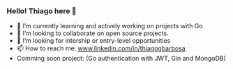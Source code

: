 ### Hello! Thiago here 👋

- 🌱 I’m currently learning and actively working on projects with Go
- 👯 I’m looking to collaborate on open source projects.
- 💼 I’m looking for intership or entry-level opportunities
- 📫 How to reach me: www.linkedin.com/in/thiagogbarbosa
- Comming soon project: (Go authentication with JWT, Gin and MongoDB)


